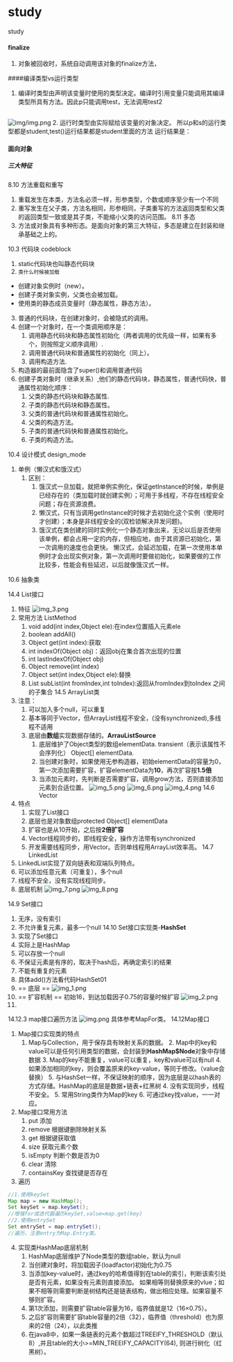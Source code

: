 # study
study

#### finalize
1. 对象被回收时，系统自动调用该对象的finalize方法，

####编译类型vs运行类型
1. 编译时类型由声明该变量时使用的类型决定。编译时引用变量只能调用其编译类型所具有方法。因此p只能调用test，无法调用test2
```java

```

![img/img.png](img.png)
2. 运行时类型由实际赋给该变量的对象决定。
   所以p和s的运行类型都是student,test()运行结果都是student里面的方法
   运行结果是：

#### 面向对象
##### 三大特征
8.10  方法重载和重写
 1. 重载发生在本类，方法名必须一样，形参类型，个数或顺序至少有一个不同
 2. 重写发生在父子类，方法名相同，形参相同，子类重写的方法返回类型和父类的返回类型一致或是其子类，不能缩小父类的访问范围。
8.11 多态
 1. 方法或对象具有多种形态。是面向对象的第三大特征，多态是建立在封装和继承基础之上的。

10.3 代码块 codeblock
1. static代码块也叫静态代码块
2. ``类什么时候被加载``
  - 创建对象实例时（new）。
  - 创建子类对象实例，父类也会被加载。
  - 使用类的静态成员变量时（静态属性，静态方法）。
3. 普通的代码块，在创建对象时，会被隐式的调用。
4. 创建一个对象时，在一个类调用顺序是：
   1. 调用静态代码块和静态属性初始化（两者调用的优先级一样，如果有多个，则按照定义顺序调用）.
   2. 调用普通代码块和普通属性的初始化（同上）。
   3. 调用构造方法.
5. 构造器的最前面隐含了super()和调用普通代码
6. 创建子类对象时（继承关系）,他们的静态代码块，静态属性，普通代码快，普通属性初始化顺序：
   1. 父类的静态代码块和静态属性.
   2. 子类的静态代码块和静态属性。
   3. 父类的普通代码块和普通属性初始化。
   4. 父类的构造方法。
   5. 子类的普通代码快和普通属性初始化。
   6. 子类的构造方法。

10.4 设计模式 design_mode
1. 单例（懒汉式和饿汉式）
   1. 区别：
      1. 饿汉式一旦加载，就把单例实例化，保证getInstance的时候，单例是已经存在的（类加载时就创建实例）；可用于多线程，不存在线程安全问题；存在资源浪费。
      2. 懒汉式，只有当调用getInstance的时候才去初始化这个实例（使用时才创建）；本身是非线程安全的(双检锁解决并发问题)。
      3. 饿汉式在类创建的同时实例化一个静态对象出来，无论以后是否使用该单例，都会占用一定的内存，但相应地，由于其资源已初始化，第一次调用的速度也会更快。
懒汉式，会延迟加载，在第一次使用本单例时才会出现实例对象，第一次调用时要做初始化，如果要做的工作比较多，性能会有些延迟，以后就像饿汉式一样。

10.6 抽象类

14.4 List接口
1. 特征
   ![img_3.png](img_3.png)
2. 常用方法 ListMethod
   1. void add(int index,Object ele):在index位置插入元素ele
   2. boolean addAll()
   3. Object get(int index):获取
   4. int indexOf(Object obj)：返回obj在集合首次出现的位置
   5. int lastIndexOf(Object obj)
   6. Object remove(int index)
   7. Object set(int index,Object ele):替换
   8. List subList(int fromIndex,int toIndex):返回从fromIndex到toIndex 之间的子集合
14.5 ArrayList类
1. 注意：
   1. 可以加入多个null，可以重复
   2. 基本等同于Vector，但ArrayList线程不安全，(没有synchronized),多线程不适用
   3. 底层由**数组**实现数据存储的。**ArrauListSource**
      1. 底层维护了Object类型的数组elementData. transient（表示该属性不会序列化） Object[] elementData.
      2. 当创建对象时，如果使用无参构造器，初始elementData的容量为0，第一次添加需要扩容，扩容elementData为**10**，再次扩容按**1.5倍**
      3. 当添加元素时，先判断是否需要扩容，调用grow方法，否则直接添加元素到合适位置。
         ![img_5.png](img_5.png)
         ![img_6.png](img_6.png)
         ![img_4.png](img_4.png)
14.6 Vector
1. 特点
   1. 实现了List接口
   2. 底层也是对象数组protected Object[] elementData
   3. 扩容也是从10开始，之后按**2倍扩容**
   3. Vector线程同步的，即线程安全，操作方法带有synchronized
   4. 开发需要线程同步，用Vector。否则单线程用ArrayList效率高。
14.7 LinkedList
1. LinkedList实现了双向链表和双端队列特点。
2. 可以添加任意元素（可重复），多个null
3. 线程不安全，没有实现线程同步。
4. 底层机制
![img_7.png](img_7.png)
![img_8.png](img_8.png)

14.9 Set接口
1. 无序，没有索引
2. 不允许重复元素，最多一个null
14.10 Set接口实现类-**HashSet**
1. 实现了Set接口
2. 实际上是HashMap
3. 可以存放一个null
4. 不保证元素是有序的，取决于hash后，再确定索引的结果
5. 不能有重复的元素
6. 具体add()方法看代码HashSet01
7. == 底层 ==
   ![img_1.png](img_1.png)
8. == 扩容机制 == 初始16，到达加载因子0.75的容量时候扩容
   ![img_2.png](img_2.png)
9.

14.12.3 map接口遍历方法
![img.png](img.png)
具体参考MapFor类。
14.12Map接口
1. Map接口实现类的特点
   1. Map与Collection，用于保存具有映射关系的数据。
      2. Map中的key和value可以是任何引用类型的数据，会封装到**HashMap$Node**对象中存储数据
      3. Map的key不能重复，value可以重复，key和value可以有null
      4. 如果添加相同的key，则会覆盖原来的key-value，等同于修改。（value会替换）
      5. 与HashSet一样，不保证映射的顺序，因为底层是以hash表的方式存储。HashMap的底层是数据+链表+红黑树
      4. 没有实现同步，线程不安全。
      5. 常用String类作为Map的key
      6. 可通过key找value，一一对应。
2. Map接口常用方法
   1. put 添加
   2. remove 根据键删除映射关系
   3. get 根据键获取值
   4. size 获取元素个数
   5. isEmpty 判断个数是否为0
   6. clear 清除
   7. containsKey 查找键是否存在
3. 遍历
```java
//1.使用keySet
Map map = new HashMap();
Set keySet = map.keySet();
//增强for或迭代器遍历keySet,value=map.get(key)
//2.使用entrySet
Set entrySet = map.entrySet();
//遍历，注意entry为Map.Entry类。
```
4. 实现类HashMap底层机制
   1. HashMap底层维护了Node类型的数组table，默认为null
   2. 当创建对象时，将加载因子(loadfactor)初始化为0.75
   3. 当添加key-value时，通过key的哈希值得到在table的索引，判断该索引处是否有元素，如果没有元素则直接添加。
      如果相等则替换原来的vlue；如果不相等则需要判断是树结构还是链表结构，做出相应处理。如果容量不够则扩容。
   4. 第1次添加，则需要扩容table容量为16，临界值就是12（16×0.75）。
   5. 之后扩容则需要扩容table容量的2倍（32），临界值（threshold）也为原来的2倍（24），以此类推
   6. 在java8中，如果一条链表的元素个数超过TREEIFY_THRESHOLD（默认8）,并且table的大小>=MIN_TREEIFY_CAPACITY(64),
      则进行树化（红黑树）。
